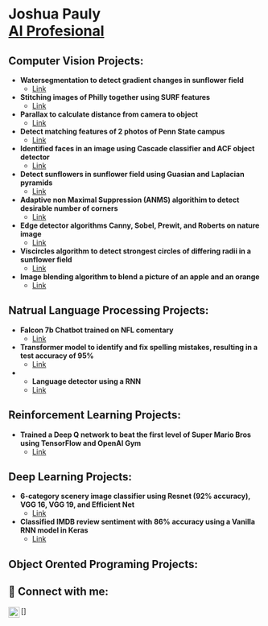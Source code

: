<h1>Joshua Pauly <br/> <a href="https://www.linkedin.com/in/joshua-pauly//">AI Profesional</a>

<h2> Computer Vision Projects:</h2>

- <b>Watersegmentation to detect gradient changes in sunflower field</b>
  - [Link](https://github.com/Joshua-Pauly/Watershed-Segmentation)
- <b>Stitching images of Philly together using SURF features</b>
  - [Link](https://github.com/Joshua-Pauly/Image-Stitching)
- <b>Parallax to calculate distance from camera to object</b>
  - [Link](https://github.com/joshmadakor1/Algorithms-Practice)
- <b>Detect matching features of 2 photos of Penn State campus</b>
  - [Link](https://github.com/joshmadakor1/Algorithms-Practice)
- <b>Identified faces in an image using Cascade classifier and ACF object detector</b>
  - [Link](https://github.com/joshmadakor1/Algorithms-Practice)
- <b>Detect sunflowers in sunflower field using Guasian and Laplacian pyramids</b>
  - [Link](https://github.com/joshmadakor1/Algorithms-Practice)
- <b>Adaptive non Maximal Suppression (ANMS) algorithim to detect desirable number of corners</b>
  - [Link](https://github.com/joshmadakor1/Algorithms-Practice)
- <b>Edge detector algorithms Canny, Sobel, Prewit, and Roberts on nature image</b>
  - [Link](https://github.com/joshmadakor1/Algorithms-Practice)
- <b>Viscircles algorithm to detect strongest circles of differing radii in a sunflower field</b>
  - [Link](https://github.com/joshmadakor1/Algorithms-Practice)
- <b>Image blending algorithm to blend a picture of an apple and an orange</b>
  - [Link](https://github.com/joshmadakor1/Algorithms-Practice)

<h2> Natrual Language Processing Projects:</h2>

- <b>Falcon 7b Chatbot trained on NFL comentary</b>
  - [Link](https://github.com/joshmadakor1/Algorithms-Practice)
- <b>Transformer model to identify and fix spelling mistakes, resulting in a test accuracy of  95%</b>
  - [Link](https://github.com/joshmadakor1/Algorithms-Practice)
- - <b>Language detector using a RNN</b>
  - [Link](https://github.com/joshmadakor1/Algorithms-Practice)

<h2> Reinforcement Learning Projects:</h2>

- <b>Trained a Deep Q network to beat the first level of Super Mario Bros using TensorFlow and OpenAI Gym</b>
  - [Link](https://github.com/joshmadakor1/Algorithms-Practice)

<h2> Deep Learning Projects:</h2>

- <b>6-category scenery image classifier using Resnet (92% accuracy), VGG 16, VGG 19, and Efficient Net</b>
  - [Link](https://github.com/joshmadakor1/Algorithms-Practice)
- <b>Classified IMDB review sentiment with 86% accuracy using a Vanilla RNN model in Keras</b>
  - [Link](https://github.com/joshmadakor1/Algorithms-Practice)
    
<h2> Object Orented Programing Projects:</h2>


  
<h2> 🤳 Connect with me:</h2>

[<img align="left" alt="Joshuapauly | LinkedIn" width="22px" src="https://cdn.jsdelivr.net/npm/simple-icons@v3/icons/linkedin.svg" />]


<!--
**joshmadakor1/joshmadakor1** is a ✨ _special_ ✨ repository because its `README.md` (this file) appears on your GitHub profile.

Here are some ideas to get you started:

- 🔭 I’m currently working on ...
- 🌱 I’m currently learning ...
- 👯 I’m looking to collaborate on ...
- 🤔 I’m looking for help with ...
- 💬 Ask me about ...
- 📫 How to reach me: ...
- 😄 Pronouns: ...
- ⚡ Fun fact: ...
-->

